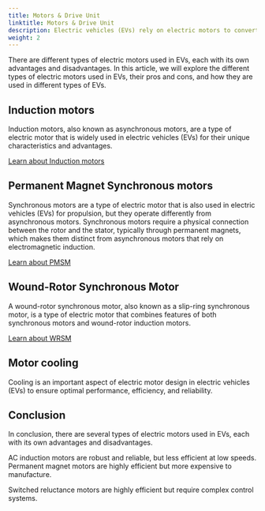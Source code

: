 ```yaml
---
title: Motors & Drive Unit
linktitle: Motors & Drive Unit
description: Electric vehicles (EVs) rely on electric motors to convert electrical energy stored in the battery into mechanical energy to power the vehicle's wheels.
weight: 2
---
```

<!-- markdownlint-disable MD033 -->

There are different types of electric motors used in EVs, each with its own advantages and disadvantages. In this article, we will explore the different types of electric motors used in EVs, their pros and cons, and how they are used in different types of EVs.

## Induction motors

Induction motors, also known as asynchronous motors, are a type of electric motor that is widely used in electric vehicles (EVs) for their unique characteristics and advantages.

[Learn about Induction motors](asm)

## Permanent Magnet Synchronous motors

Synchronous motors are a type of electric motor that is also used in electric vehicles (EVs) for propulsion, but they operate differently from asynchronous motors. Synchronous motors require a physical connection between the rotor and the stator, typically through permanent magnets, which makes them distinct from asynchronous motors that rely on electromagnetic induction.

[Learn about PMSM](psm)

## Wound-Rotor Synchronous Motor

A wound-rotor synchronous motor, also known as a slip-ring synchronous motor, is a type of electric motor that combines features of both synchronous motors and wound-rotor induction motors.

[Learn about WRSM](wrsm)

## Motor cooling

Cooling is an important aspect of electric motor design in electric vehicles (EVs) to ensure optimal performance, efficiency, and reliability.

## Conclusion

In conclusion, there are several types of electric motors used in EVs, each with its own advantages and disadvantages.

AC induction motors are robust and reliable, but less efficient at low speeds. Permanent magnet motors are highly efficient but more expensive to manufacture.


Switched reluctance motors are highly efficient but require complex control systems.
